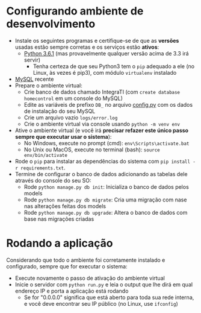 # Configurando ambiente de desenvolvimento

* Instale os seguintes programas e certifique-se de que as **versões** usadas estão sempre corretas e os serviços estão **ativos**:
  * [Python 3.6.1](https://www.python.org/downloads/release/python-361) \(mas provavelmente qualquer versão acima de 3.3 irá servir\)
    * Tenha certeza de que seu Python3 tem o `pip` adequado a ele \(no Linux, às vezes é pip3\), com módulo `virtualenv` instalado
* [MySQL](https://dev.mysql.com/downloads/installer/) recente
* Prepare o ambiente virtual:
  * Crie banco de dados chamado IntegraTI \(com `create database homecontrol` em um console do MySQL\)
  * Edite as variáveis de prefixo `DB_` no arquivo [config.py](./config.py) com os dados de instalação do seu MySQL
  * Crie um arquivo vazio `logs/error.log`
  * Crie o ambiente virtual via console usando `python -m venv env`
* Ative o ambiente virtual \(e você irá **precisar refazer este único passo sempre que executar usar o sistema**\):
  * No Windows, execute no prompt \(cmd\): `env\Scripts\activate.bat`
  * No Unix ou MacOS, execute no terminal \(bash\): `source env/bin/activate`
* Rode o `pip` para instalar as dependências do sistema com `pip install -r requirements.txt`.
* Termine de configurar o banco de dados adicionando as tabelas dele através do console do seu SO:
  * Rode `python manage.py db init`: Inicializa o banco de dados pelos models
  * Rode `python manage.py db migrate`: Cria uma migração com nase nas alterações feitas dos models
  * Rode `python manage.py db upgrade`: Altera o banco de dados com base nas migrações criadas

# Rodando a aplicação

Considerando que todo o ambiente foi corretamente instalado e configurado, sempre que for executar o sistema:

* Execute novamente o passo de ativação do ambiente virtual
* Inicie o servidor com `python run.py` e leia o output que lhe dirá em qual endereço IP e porta a aplicação está rodando
  * Se for "0.0.0.0" significa que está aberto para toda sua rede interna, e você deve encontrar seu IP público \(no Linux, use `ifconfig`\)



